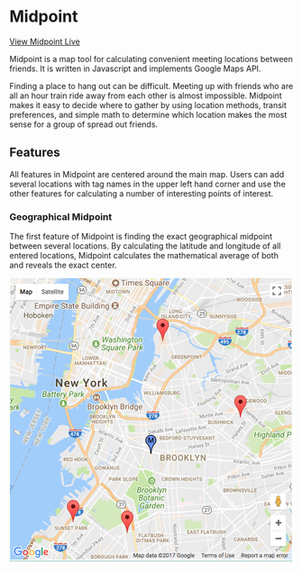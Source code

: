 # Midpoint

[View Midpoint Live][live]

[live]: willjohnson.tech/Midpoint

Midpoint is a map tool for calculating convenient meeting locations between friends. It is written in Javascript and implements Google Maps API.

Finding a place to hang out can be difficult. Meeting up with friends who are all an hour train ride away from each other is almost impossible. Midpoint makes it easy to decide where to gather by using location methods, transit preferences, and simple math to determine which location makes the most sense for a group of spread out friends.

## Features

All features in Midpoint are centered around the main map. Users can add several locations with tag names in the upper left hand corner and use the other features for calculating a number of interesting points of interest.

### Geographical Midpoint

The first feature of Midpoint is finding the exact geographical midpoint between several locations. By calculating the latitude and longitude of all entered locations, Midpoint calculates the mathematical average of both and reveals the exact center.

![image of geographical midpoint](images/geo_midpoint.png)
